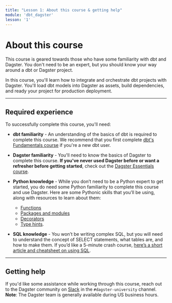 ```yaml
---
title: "Lesson 1: About this course & getting help"
module: 'dbt_dagster'
lesson: '1'
---
```


# About this course

This course is geared towards those who have some familiarity with dbt and Dagster. You don't need to be an expert, but you should know your way around a dbt or Dagster project.

In this course, you'll learn how to integrate and orchestrate dbt projects with Dagster. You'll load dbt models into Dagster as assets, build dependencies, and ready your project for production deployment.

---

## Required experience

To successfully complete this course, you'll need:

- **dbt familiarity** - An understanding of the basics of dbt is required to complete this course. We recommend that you first complete [dbt's Fundamentals course](https://courses.getdbt.com/courses/fundamentals) if you're a new dbt user.

- **Dagster familiarity** -  You'll need to know the basics of Dagster to complete this course. **If you've never used Dagster before or want a refresher before getting started**, check out the [Dagster Essentials course](https://courses.dagster.io/courses/dagster-essentials).

- **Python knowledge** - While you don’t need to be a Python expert to get started, you do need some Python familiarity to complete this course and use Dagster. Here are some Pythonic skills that you’ll be using, along with resources to learn about them: 

   - [Functions](https://realpython.com/defining-your-own-python-function/)
   - [Packages and modules](https://dagster.io/blog/python-packages-primer-1)
   - [Decorators](https://realpython.com/primer-on-python-decorators/)
   - [Type hints](https://dagster.io/blog/python-type-hinting).

- **SQL knowledge** - You won’t be writing complex SQL, but you will need to understand the concept of SELECT statements, what tables are, and how to make them. If you’d like a 5-minute crash course, [here’s a short article and cheatsheet on using SQL](https://learnsql.com/blog/sql-basics-cheat-sheet/).

---

## Getting help

If you'd like some assistance while working through this course, reach out to the Dagster community on [Slack](https://dagster.io/slack) in the `#dagster-university` channel. **Note**: The Dagster team is generally available during US business hours.